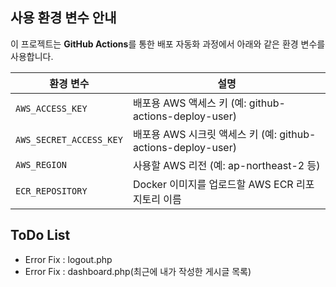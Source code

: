 ## 사용 환경 변수 안내

이 프로젝트는 **GitHub Actions**를 통한 배포 자동화 과정에서 아래와 같은 환경 변수를 사용합니다.

| 환경 변수                | 설명                                                        |
|-------------------------|------------------------------------------------------------|
| `AWS_ACCESS_KEY`        | 배포용 AWS 액세스 키 (예: github-actions-deploy-user)       |
| `AWS_SECRET_ACCESS_KEY` | 배포용 AWS 시크릿 액세스 키 (예: github-actions-deploy-user)|
| `AWS_REGION`            | 사용할 AWS 리전 (예: ap-northeast-2 등)                    |
| `ECR_REPOSITORY`        | Docker 이미지를 업로드할 AWS ECR 리포지토리 이름           |


## ToDo List   
- Error Fix : logout.php
- Error Fix : dashboard.php(최근에 내가 작성한 게시글 목록)